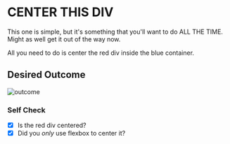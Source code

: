 # CENTER THIS DIV

This one is simple, but it's something that you'll want to do ALL THE TIME.
Might as well get it out of the way now.

All you need to do is center the red div inside the blue container.

## Desired Outcome

![outcome](./desired-outcome.png)

### Self Check

- [x] Is the red div centered?
- [x] Did you _only_ use flexbox to center it?
